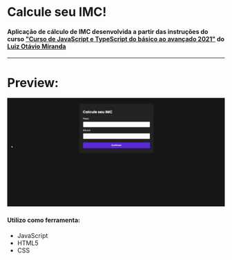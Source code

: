 # Calcule seu IMC!

#### Aplicação de cálculo de IMC desenvolvida a partir das instruções do curso ["Curso de JavaScript e TypeScript do básico ao avançado 2021"](https://www.udemy.com/course/curso-de-javascript-moderno-do-basico-ao-avancado/) do [Luiz Otávio Miranda](https://github.com/luizomf)

---
# Preview:
![](.github/preview.gif)

#### Utilizo como ferramenta:
- JavaScript
- HTML5
- CSS
